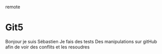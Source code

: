 remote 
# Git5
Bonjour je suis Sébastien
Je fais des tests
Des manipulations sur gitHub
afin de voir des conflits et les resoudres
